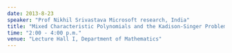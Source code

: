 ```yaml
---
date: 2013-8-23
speaker: "Prof Nikhil Srivastava Microsoft research, India"
title: "Mixed Characteristic Polynomials and the Kadison-Singer Problem"
time: "2:00 - 4:00 p.m."
venue: "Lecture Hall I, Department of Mathematics"
---
```


